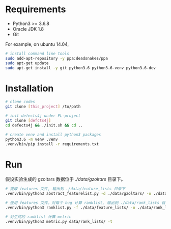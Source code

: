 # Requirements

+ Python3 >= 3.6.8
+ Oracle JDK 1.8
+ Git

For example, on ubuntu 14.04,

```bash
# install command line tools
sudo add-apt-repository -y ppa:deadsnakes/ppa
sudo apt-get update
sudo apt-get install -y git python3.6 python3.6-venv python3.6-dev
```
# Installation

```bash
# clone codes
git clone [this_project] /to/path

# init defects4j under FL-project
git clone [defcts4j] 
cd defects4j && ./init.sh && cd .. 

# create venv and install python3 packages
python3.6 -m venv .venv
.venv/bin/pip install -r requirements.txt
```

# Run
假设实验生成的 gzoltars 数据位于 *./data/gzoltars* 目录下。
```bash
# 提取 features 文件, 输出到 ./data/feature_lists 目录下
.venv/bin/python3 abstract_featurelist.py -d ./data/gzoltars/ -o ./data/feature_lists

# 使用 features 文件，对每个 bug 计算 ranklist, 输出到 ./data/rank_lists 目录下
.venv/bin/python3 ranklist.py -f ./data/feature_lists/ -o ./data/rank_lists

# 对生成的 ranklist 计算 metric
.venv/bin/python3 metric.py data/rank_lists/ -t 
```
